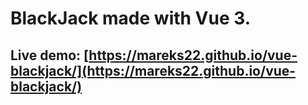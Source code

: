 # BlackJack made with Vue 3.

## Live demo: [https://mareks22.github.io/vue-blackjack/](https://mareks22.github.io/vue-blackjack/)
